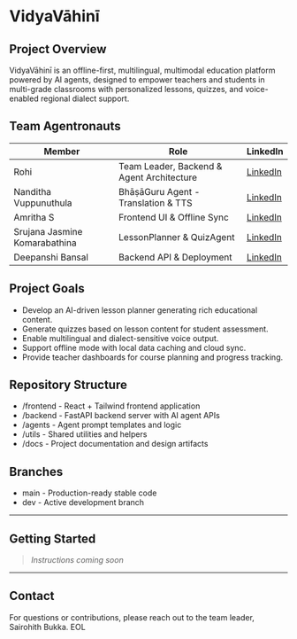 
# VidyaVāhinī

## Project Overview
VidyaVāhinī is an offline-first, multilingual, multimodal education platform powered by AI agents, designed to empower teachers and students in multi-grade classrooms with personalized lessons, quizzes, and voice-enabled regional dialect support.

## Team Agentronauts

| Member    | Role                     | LinkedIn                                      |
|-----------|--------------------------|-----------------------------------------------|
| Rohi      | Team Leader, Backend & Agent Architecture | [LinkedIn](https://www.linkedin.com/in/sairohithbukka/) |
| Nanditha Vuppunuthula | BhāṣāGuru Agent - Translation & TTS | [LinkedIn](https://www.linkedin.com/in/nandithav/)        |
| Amritha S | Frontend UI & Offline Sync | [LinkedIn](https://www.linkedin.com/in/amritha-s-oo/)      |
| Srujana Jasmine Komarabathina | LessonPlanner & QuizAgent | [LinkedIn](https://www.linkedin.com/in/srujana-jasmine-komarabathina-4234a423a/) |
| Deepanshi Bansal | Backend API & Deployment | [LinkedIn](https://www.linkedin.com/in/deepanshi-bansal2002/) |

## Project Goals
- Develop an AI-driven lesson planner generating rich educational content.
- Generate quizzes based on lesson content for student assessment.
- Enable multilingual and dialect-sensitive voice output.
- Support offline mode with local data caching and cloud sync.
- Provide teacher dashboards for course planning and progress tracking.

## Repository Structure
- /frontend - React + Tailwind frontend application
- /backend - FastAPI backend server with AI agent APIs
- /agents - Agent prompt templates and logic
- /utils - Shared utilities and helpers
- /docs - Project documentation and design artifacts

## Branches
- main - Production-ready stable code
- dev - Active development branch

---

## Getting Started

> _Instructions coming soon_

---

## Contact
For questions or contributions, please reach out to the team leader, Sairohith Bukka.
EOL
